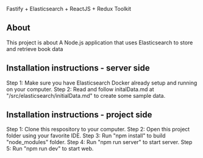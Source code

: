 Fastify + Elasticsearch + ReactJS + Redux Toolkit 
## About 
This project is about A Node.js application that uses Elasticsearch to store and retrieve book data
## Installation instructions - server side
Step 1: Make sure you have Elasticsearch Docker already setup and running on your computer. 
Step 2: Read and follow initalData.md at "/src/elasticsearch/initialData.md" to create some sample data. 

## Installation instructions - project side
Step 1: Clone this respository to your computer.
Step 2: Open this project folder using your favorite IDE.
Step 3: Run "npm install" to build "node_modules" folder.
Step 4: Run "npm run server" to start server. 
Step 5: Run "npm run dev" to start web.
